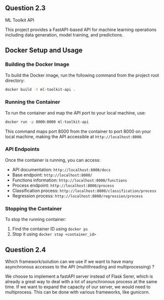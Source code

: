 ## Question 2.3
ML Toolkit API

This project provides a FastAPI-based API for machine learning operations including data generation, model training, and predictions.

## Docker Setup and Usage

### Building the Docker Image

To build the Docker image, run the following command from the project root directory:

```bash
docker build -t ml-toolkit-api .
```

### Running the Container

To run the container and map the API port to your local machine, use:

```bash
docker run -p 8000:8000 ml-toolkit-api
```

This command maps port 8000 from the container to port 8000 on your local machine, making the API accessible at `http://localhost:8000`.

### API Endpoints

Once the container is running, you can access:

- API documentation: `http://localhost:8000/docs`
- Base endpoint: `http://localhost:8000/`
- Functions information: `http://localhost:8000/functions`
- Process endpoint: `http://localhost:8000/process`
- Classification process: `http://localhost:8000/classification/process`
- Regression process: `http://localhost:8000/regression/process`

### Stopping the Container

To stop the running container:
1. Find the container ID using `docker ps`
2. Stop it using `docker stop <container_id>` 

## Question 2.4

Which framework/solution can we use if we want to have many asynchronous accesses to the API (multithreading and multiprocessing) ?

We choose to implement a fastAPI server instead of Flask Serer, which is already a great way to deal with a lot of asynchronous process at the same time. If we want to expand the capacity of our server, we would need to multiprocess. This can be done with various frameworks, like gunicorn.